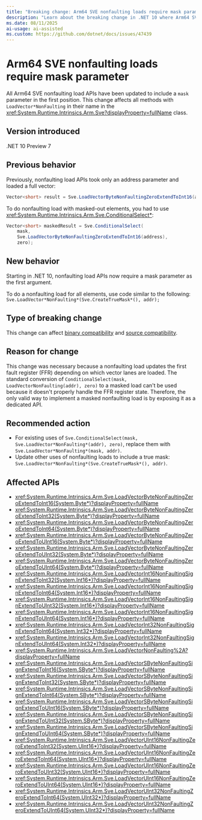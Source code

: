 ```yaml
---
title: "Breaking change: Arm64 SVE nonfaulting loads require mask parameter"
description: "Learn about the breaking change in .NET 10 where Arm64 SVE nonfaulting load APIs now require a mask parameter as the first argument."
ms.date: 08/11/2025
ai-usage: ai-assisted
ms.custom: https://github.com/dotnet/docs/issues/47439
---
```


# Arm64 SVE nonfaulting loads require mask parameter

All Arm64 SVE nonfaulting load APIs have been updated to include a `mask` parameter in the first position. This change affects all methods with `LoadVector*NonFaulting` in their name in the <xref:System.Runtime.Intrinsics.Arm.Sve?displayProperty=fullName> class.

## Version introduced

.NET 10 Preview 7

## Previous behavior

Previously, nonfaulting load APIs took only an address parameter and loaded a full vector:

```csharp
Vector<short> result = Sve.LoadVectorByteNonFaultingZeroExtendToInt16(address);
```

To do nonfaulting load with masked-out elements, you had to use <xref:System.Runtime.Intrinsics.Arm.Sve.ConditionalSelect*>:

```csharp
Vector<short> maskedResult = Sve.ConditionalSelect(
    mask,
    Sve.LoadVectorByteNonFaultingZeroExtendToInt16(address),
    zero);
```

## New behavior

Starting in .NET 10, nonfaulting load APIs now require a mask parameter as the first argument.

To do a nonfaulting load for all elements, use code similar to the following: `Sve.LoadVector*NonFaulting*(Sve.CreateTrueMask*(), addr);`

## Type of breaking change

This change can affect [binary compatibility](../../categories.md#binary-compatibility) and [source compatibility](../../categories.md#source-compatibility).

## Reason for change

This change was necessary because a nonfaulting load updates the first fault register (FFR) depending on which vector lanes are loaded. The standard conversion of `ConditionalSelect(mask, LoadVectorNonFaulting(addr), zero)` to a masked load can't be used because it doesn't properly handle the FFR register state. Therefore, the only valid way to implement a masked nonfaulting load is by exposing it as a dedicated API.

## Recommended action

- For existing uses of `Sve.ConditionalSelect(mask, Sve.LoadVector*NonFaulting*(addr), zero)`, replace them with `Sve.LoadVector*NonFaulting*(mask, addr)`.
- Update other uses of nonfaulting loads to include a true mask: `Sve.LoadVector*NonFaulting*(Sve.CreateTrueMask*(), addr)`.

## Affected APIs

- <xref:System.Runtime.Intrinsics.Arm.Sve.LoadVectorByteNonFaultingZeroExtendToInt16(System.Byte*)?displayProperty=fullName>
- <xref:System.Runtime.Intrinsics.Arm.Sve.LoadVectorByteNonFaultingZeroExtendToInt32(System.Byte*)?displayProperty=fullName>
- <xref:System.Runtime.Intrinsics.Arm.Sve.LoadVectorByteNonFaultingZeroExtendToInt64(System.Byte*)?displayProperty=fullName>
- <xref:System.Runtime.Intrinsics.Arm.Sve.LoadVectorByteNonFaultingZeroExtendToUInt16(System.Byte*)?displayProperty=fullName>
- <xref:System.Runtime.Intrinsics.Arm.Sve.LoadVectorByteNonFaultingZeroExtendToUInt32(System.Byte*)?displayProperty=fullName>
- <xref:System.Runtime.Intrinsics.Arm.Sve.LoadVectorByteNonFaultingZeroExtendToUInt64(System.Byte*)?displayProperty=fullName>
- <xref:System.Runtime.Intrinsics.Arm.Sve.LoadVectorInt16NonFaultingSignExtendToInt32(System.Int16*)?displayProperty=fullName>
- <xref:System.Runtime.Intrinsics.Arm.Sve.LoadVectorInt16NonFaultingSignExtendToInt64(System.Int16*)?displayProperty=fullName>
- <xref:System.Runtime.Intrinsics.Arm.Sve.LoadVectorInt16NonFaultingSignExtendToUInt32(System.Int16*)?displayProperty=fullName>
- <xref:System.Runtime.Intrinsics.Arm.Sve.LoadVectorInt16NonFaultingSignExtendToUInt64(System.Int16*)?displayProperty=fullName>
- <xref:System.Runtime.Intrinsics.Arm.Sve.LoadVectorInt32NonFaultingSignExtendToInt64(System.Int32*)?displayProperty=fullName>
- <xref:System.Runtime.Intrinsics.Arm.Sve.LoadVectorInt32NonFaultingSignExtendToUInt64(System.Int32*)?displayProperty=fullName>
- <xref:System.Runtime.Intrinsics.Arm.Sve.LoadVectorNonFaulting%2A?displayProperty=fullName>
- <xref:System.Runtime.Intrinsics.Arm.Sve.LoadVectorSByteNonFaultingSignExtendToInt16(System.SByte*)?displayProperty=fullName>
- <xref:System.Runtime.Intrinsics.Arm.Sve.LoadVectorSByteNonFaultingSignExtendToInt32(System.SByte*)?displayProperty=fullName>
- <xref:System.Runtime.Intrinsics.Arm.Sve.LoadVectorSByteNonFaultingSignExtendToInt64(System.SByte*)?displayProperty=fullName>
- <xref:System.Runtime.Intrinsics.Arm.Sve.LoadVectorSByteNonFaultingSignExtendToUInt16(System.SByte*)?displayProperty=fullName>
- <xref:System.Runtime.Intrinsics.Arm.Sve.LoadVectorSByteNonFaultingSignExtendToUInt32(System.SByte*)?displayProperty=fullName>
- <xref:System.Runtime.Intrinsics.Arm.Sve.LoadVectorSByteNonFaultingSignExtendToUInt64(System.SByte*)?displayProperty=fullName>
- <xref:System.Runtime.Intrinsics.Arm.Sve.LoadVectorUInt16NonFaultingZeroExtendToInt32(System.UInt16*)?displayProperty=fullName>
- <xref:System.Runtime.Intrinsics.Arm.Sve.LoadVectorUInt16NonFaultingZeroExtendToInt64(System.UInt16*)?displayProperty=fullName>
- <xref:System.Runtime.Intrinsics.Arm.Sve.LoadVectorUInt16NonFaultingZeroExtendToUInt32(System.UInt16*)?displayProperty=fullName>
- <xref:System.Runtime.Intrinsics.Arm.Sve.LoadVectorUInt16NonFaultingZeroExtendToUInt64(System.UInt16*)?displayProperty=fullName>
- <xref:System.Runtime.Intrinsics.Arm.Sve.LoadVectorUInt32NonFaultingZeroExtendToInt64(System.UInt32*)?displayProperty=fullName>
- <xref:System.Runtime.Intrinsics.Arm.Sve.LoadVectorUInt32NonFaultingZeroExtendToUInt64(System.UInt32*)?displayProperty=fullName>
